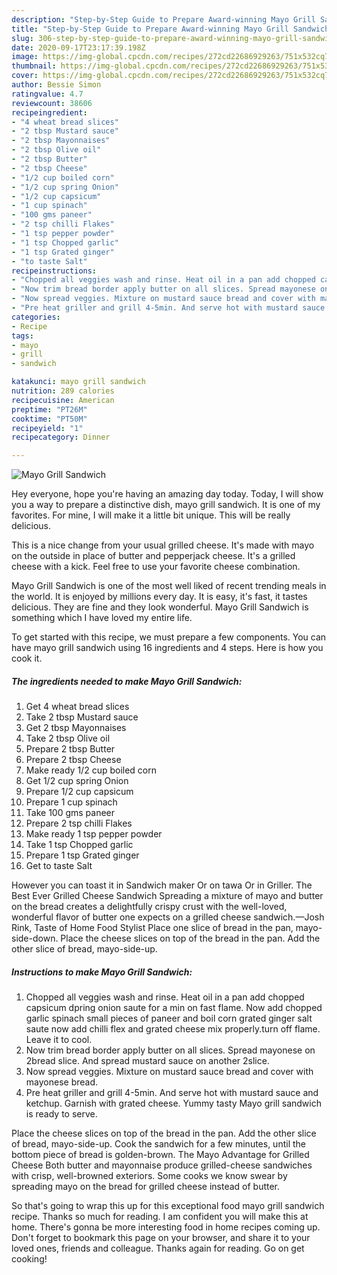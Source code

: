 ```yaml
---
description: "Step-by-Step Guide to Prepare Award-winning Mayo Grill Sandwich"
title: "Step-by-Step Guide to Prepare Award-winning Mayo Grill Sandwich"
slug: 306-step-by-step-guide-to-prepare-award-winning-mayo-grill-sandwich
date: 2020-09-17T23:17:39.198Z
image: https://img-global.cpcdn.com/recipes/272cd22686929263/751x532cq70/mayo-grill-sandwich-recipe-main-photo.jpg
thumbnail: https://img-global.cpcdn.com/recipes/272cd22686929263/751x532cq70/mayo-grill-sandwich-recipe-main-photo.jpg
cover: https://img-global.cpcdn.com/recipes/272cd22686929263/751x532cq70/mayo-grill-sandwich-recipe-main-photo.jpg
author: Bessie Simon
ratingvalue: 4.7
reviewcount: 38606
recipeingredient:
- "4 wheat bread slices"
- "2 tbsp Mustard sauce"
- "2 tbsp Mayonnaises"
- "2 tbsp Olive oil"
- "2 tbsp Butter"
- "2 tbsp Cheese"
- "1/2 cup boiled corn"
- "1/2 cup spring Onion"
- "1/2 cup capsicum"
- "1 cup spinach"
- "100 gms paneer"
- "2 tsp chilli Flakes"
- "1 tsp pepper powder"
- "1 tsp Chopped garlic"
- "1 tsp Grated ginger"
- "to taste Salt"
recipeinstructions:
- "Chopped all veggies wash and rinse. Heat oil in a pan add chopped capsicum dpring onion saute for a min on fast flame. Now add chopped garlic spinach small pieces of paneer and boil corn grated ginger salt saute now add chilli flex and grated cheese mix properly.turn off flame. Leave it to cool."
- "Now trim bread border apply butter on all slices. Spread mayonese on 2bread slice. And spread mustard sauce on another 2slice."
- "Now spread veggies. Mixture on mustard sauce bread and cover with mayonese bread."
- "Pre heat griller and grill 4-5min. And serve hot with mustard sauce and ketchup. Garnish with grated cheese. Yummy tasty Mayo grill sandwich is ready to serve."
categories:
- Recipe
tags:
- mayo
- grill
- sandwich

katakunci: mayo grill sandwich 
nutrition: 289 calories
recipecuisine: American
preptime: "PT26M"
cooktime: "PT50M"
recipeyield: "1"
recipecategory: Dinner

---
```



![Mayo Grill Sandwich](https://img-global.cpcdn.com/recipes/272cd22686929263/751x532cq70/mayo-grill-sandwich-recipe-main-photo.jpg)

Hey everyone, hope you're having an amazing day today. Today, I will show you a way to prepare a distinctive dish, mayo grill sandwich. It is one of my favorites. For mine, I will make it a little bit unique. This will be really delicious.

This is a nice change from your usual grilled cheese. It&#39;s made with mayo on the outside in place of butter and pepperjack cheese. It&#39;s a grilled cheese with a kick. Feel free to use your favorite cheese combination.

Mayo Grill Sandwich is one of the most well liked of recent trending meals in the world. It is enjoyed by millions every day. It is easy, it's fast, it tastes delicious. They are fine and they look wonderful. Mayo Grill Sandwich is something which I have loved my entire life.


To get started with this recipe, we must prepare a few components. You can have mayo grill sandwich using 16 ingredients and 4 steps. Here is how you cook it.

<!--inarticleads1-->

##### The ingredients needed to make Mayo Grill Sandwich:

1. Get 4 wheat bread slices
1. Take 2 tbsp Mustard sauce
1. Get 2 tbsp Mayonnaises
1. Take 2 tbsp Olive oil
1. Prepare 2 tbsp Butter
1. Prepare 2 tbsp Cheese
1. Make ready 1/2 cup boiled corn
1. Get 1/2 cup spring Onion
1. Prepare 1/2 cup capsicum
1. Prepare 1 cup spinach
1. Take 100 gms paneer
1. Prepare 2 tsp chilli Flakes
1. Make ready 1 tsp pepper powder
1. Take 1 tsp Chopped garlic
1. Prepare 1 tsp Grated ginger
1. Get to taste Salt


However you can toast it in Sandwich maker Or on tawa Or in Griller. The Best Ever Grilled Cheese Sandwich Spreading a mixture of mayo and butter on the bread creates a delightfully crispy crust with the well-loved, wonderful flavor of butter one expects on a grilled cheese sandwich.—Josh Rink, Taste of Home Food Stylist Place one slice of bread in the pan, mayo-side-down. Place the cheese slices on top of the bread in the pan. Add the other slice of bread, mayo-side-up. 

<!--inarticleads2-->

##### Instructions to make Mayo Grill Sandwich:

1. Chopped all veggies wash and rinse. Heat oil in a pan add chopped capsicum dpring onion saute for a min on fast flame. Now add chopped garlic spinach small pieces of paneer and boil corn grated ginger salt saute now add chilli flex and grated cheese mix properly.turn off flame. Leave it to cool.
1. Now trim bread border apply butter on all slices. Spread mayonese on 2bread slice. And spread mustard sauce on another 2slice.
1. Now spread veggies. Mixture on mustard sauce bread and cover with mayonese bread.
1. Pre heat griller and grill 4-5min. And serve hot with mustard sauce and ketchup. Garnish with grated cheese. Yummy tasty Mayo grill sandwich is ready to serve.


Place the cheese slices on top of the bread in the pan. Add the other slice of bread, mayo-side-up. Cook the sandwich for a few minutes, until the bottom piece of bread is golden-brown. The Mayo Advantage for Grilled Cheese Both butter and mayonnaise produce grilled-cheese sandwiches with crisp, well-browned exteriors. Some cooks we know swear by spreading mayo on the bread for grilled cheese instead of butter. 

So that's going to wrap this up for this exceptional food mayo grill sandwich recipe. Thanks so much for reading. I am confident you will make this at home. There's gonna be more interesting food in home recipes coming up. Don't forget to bookmark this page on your browser, and share it to your loved ones, friends and colleague. Thanks again for reading. Go on get cooking!
